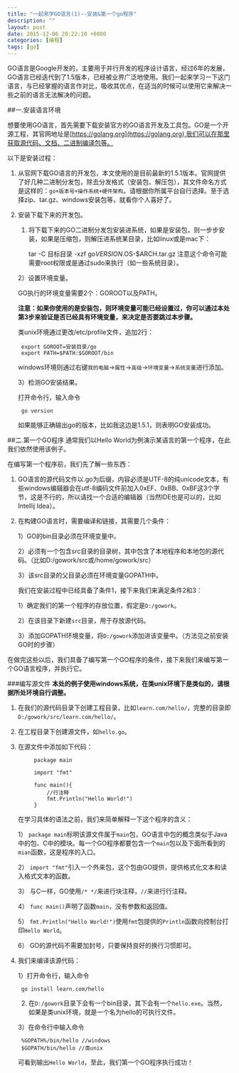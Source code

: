 ```yaml
---
title: "一起来学GO语言(1)--安装&第一个go程序"
description: ""
layout: post
date: 2015-12-06 20:22:10 +0800
categories: [编程]
tags: [go]
---
```


GO语言是Google开发的，主要用于并行开发的程序设计语言，经过6年的发展，GO语言已经迭代到了1.5版本，已经被业界广泛地使用。我们一起来学习一下这门语言，与已经掌握的语言作对比，吸收其优点，在适当的时候可以使用它来解决一些之前的语言无法解决的问题。


##一.安装语言环境

想要使用GO语言，首先需要下载安装官方的GO语言开发及工具包。GO是一个开源工程，其官网地址是[https://golang.org](https://golang.org),我们可以在那里获取源代码、文档、二进制编译包等。

以下是安装过程：

1. 从官网下载GO语言的开发包，本文使用的是目前最新的1.5.1版本。官网提供了好几种二进制分发包，除去分发格式（安装包、解压包），其文件命名方式是这样的：`go+版本号+操作系统+硬件架构`。请根据你所属平台自行选择。至于选择zip、tar.gz、windows安装包等，就看你个人喜好了。


2. 安装下载下来的开发包。

	1) 将下载下来的GO二进制分发包安装进系统，如果是安装包，则一步步安装，如果是压缩包，则解压进系统某目录，比如linux或是mac下：

		tar -C 目标目录 -xzf go$VERSION.$OS-$ARCH.tar.gz
	注意这个命令可能需要root权限或是通过sudo来执行（如一些系统目录）。

	2）设置环境变量。

	GO执行的环境变量需要2个：GOROOT以及PATH。

	**注意：如果你使用的是安装包，则环境变量可能已经设置过，你可以通过本处第3步来验证是否已经具有环境变量，来决定是否要跳过本步骤。**

	类unix环境通过更改/etc/profile文件，追加2行：

		export GOROOT=安装目录/go
		export PATH=$PATH:$GOROOT/bin

	windows环境则通过右键`我的电脑`->`属性`->`高级`->`环境变量`->`系统变量`进行添加。

	3）检测GO安装结果。

	打开命令行，输入命令

		go version

	如果能够正确输出go的版本，比如我这边是1.5.1，则表明GO安装成功。

##二.第一个GO程序
通常我们以Hello World为例演示某语言的第一个程序，在此我们依然使用该例子。

在编写第一个程序前，我们先了解一些东西：

1. GO语言的源代码文件以.go为后缀，内容必须是UTF-8的纯unicode文本，有些windows编辑器会在utf-8编码文件前加入0xEF、0xBB、0xBF这3个字节，这是不行的，所以请找一个合适的编辑器（当然IDE也是可以的，比如Intellij Idea）。

2. 在构建GO语言时，需要编译和链接，其需要几个条件：

	1）GO的bin目录必须在环境变量中。

	2）必须有一个包含src目录的目录树，其中包含了本地程序和本地包的源代码。（比如D:/gowork/src或/home/gowork/src）

	3）该src目录的父目录必须在环境变量GOPATH中。

	我们在安装过程中已经具备了条件1，接下来我们来满足条件2和3：

	1）确定我们的第一个程序的存放位置，假定是`D:/gowork`。

	2）在该目录下新建`src`目录，用于存放源代码。

	3）添加GOPATH环境变量，将`D:/gowork`添加进该变量中。（方法见之前安装GO时的步骤）

在做完这些以后，我们具备了编写第一个GO程序的条件，接下来我们来编写第一个GO语言程序，并执行它。

###编写源文件
**本处的例子使用windows系统，在类unix环境下是类似的，请根据所处环境自行调整。**

1. 在我们的源代码目录下创建工程目录，比如`learn.com/hello/`，完整的目录即`D:/gowork/src/learn.com/hello/`。

2. 在工程目录下创建源文件，如`hello.go`。

3. 在源文件中添加如下代码：

			package main

			import "fmt"
			
			func main(){
				//行注释
				fmt.Println("Hello World!")
			}

	在学习具体的语法之前，我们来简单解释一下这个程序的含义：

	1） `package main`标明该源文件属于`main`包，GO语言中包的概念类似于Java中的包、C中的模块。每一个GO程序都要包含一个`main`包以及下面所看到的`mian`函数，这是程序的入口。

	2） `import "fmt"`引入一个外来包，这个包由GO提供，提供格式化文本和读入格式文本的函数。

	3） 与C一样，GO使用`/* */`来进行块注释，`//`来进行行注释。

	4） `func main()`声明了函数`main`，没有参数和返回值。

	5） `fmt.Println("Hello World!")`使用`fmt`包提供的`Println`函数向控制台打印`Hello World`。

	6） GO的源代码不需要加封号，只要保持良好的换行习惯即可。

4. 我们来编译该源代码：

	1）打开命令行，输入命令

		go install learn.com/hello

	2) 在`D:/gowork`目录下会有一个bin目录，其下会有一个`hello.exe`。当然，如果是类unix环境，就是一个名为hello的可执行文件。

	3）在命令行中输入命令

		%GOPATH%/bin/hello //windows
		$GOPATH/bin/hello //类unix

	可看到输出`Hello World`，至此，我们第一个GO程序执行成功！
